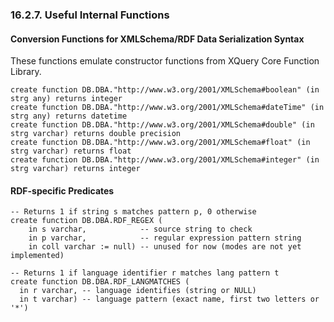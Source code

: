 <div id="rdfinternalfunctions" class="section">

<div class="titlepage">

<div>

<div>

### 16.2.7. Useful Internal Functions

</div>

</div>

</div>

<div id="rdfinternalconversion" class="section">

<div class="titlepage">

<div>

<div>

#### Conversion Functions for XMLSchema/RDF Data Serialization Syntax

</div>

</div>

</div>

These functions emulate constructor functions from XQuery Core Function
Library.

``` programlisting
create function DB.DBA."http://www.w3.org/2001/XMLSchema#boolean" (in strg any) returns integer
create function DB.DBA."http://www.w3.org/2001/XMLSchema#dateTime" (in strg any) returns datetime
create function DB.DBA."http://www.w3.org/2001/XMLSchema#double" (in strg varchar) returns double precision
create function DB.DBA."http://www.w3.org/2001/XMLSchema#float" (in strg varchar) returns float
create function DB.DBA."http://www.w3.org/2001/XMLSchema#integer" (in strg varchar) returns integer
```

</div>

<div id="rdfinternalpredicates" class="section">

<div class="titlepage">

<div>

<div>

#### RDF-specific Predicates

</div>

</div>

</div>

``` programlisting
-- Returns 1 if string s matches pattern p, 0 otherwise
create function DB.DBA.RDF_REGEX (
    in s varchar,            -- source string to check
    in p varchar,            -- regular expression pattern string
    in coll varchar := null) -- unused for now (modes are not yet implemented)

-- Returns 1 if language identifier r matches lang pattern t
create function DB.DBA.RDF_LANGMATCHES (
  in r varchar, -- language identifies (string or NULL)
  in t varchar) -- language pattern (exact name, first two letters or '*')
```

</div>

</div>
